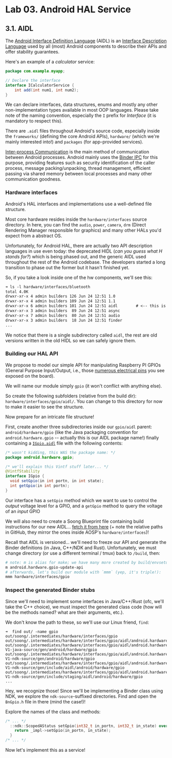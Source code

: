 # Lab 03. Android HAL Service

## 3.1. AIDL

The
[Android Interface Definition Language](https://source.android.com/docs/core/architecture/aidl)
(AIDL) is an
[Interface Description Language](https://en.wikipedia.org/wiki/Interface_description_language)
used by all (most) Android components to describe their APIs and offer stability
guarantees.

Here's an example of a _calculator_ service:

```java
package com.example.myapp;

// Declare the interface
interface ICalculatorService {
    int add(int num1, int num2);
}
```

We can declare interfaces, data structures, enums and mostly any other
non-implementation types available in most OOP languages. Please take note of
the naming convention, especially the `I` prefix for _Interface_ (it is
mandatory to respect this).

There are `.aidl` files throughout Android's source code, especially inside the
`frameworks/` (defining the core Android APIs), `hardware/` (which we're mainly
interested into!) and `packages` (for app-provided services).

[Inter-process Communication](https://en.wikipedia.org/wiki/Inter-process_communication)
is the main method of communication between Android processes. Android mainly
uses the
[Binder IPC](https://medium.com/@ledubmurukp/android-system-ipc-mechanisms-3d3b46affa3c)
for this purpose, providing features such as security identification of the
caller process, message packing/unpacking, thread management, efficient passing
via shared memory between local processes and many other communication goodness.

### Hardware interfaces

Android's HAL interfaces and implementations use a well-defined file structure.

Most core hardware resides inside the `hardware/interfaces` source directory. In
here, you can find the `audio`, `power`, `camera`, `drm` (Direct Rendering
Manager responsible for graphics) and many other HALs you'd expect from a
abstract OS.

Unfortunately, for Android HAL, there are actually two API description languages
in use even today: the deprecated HIDL (_can you guess what H stands for?_)
which is being phased out, and the generic AIDL used throughout the rest of the
Android codebase. The developers started a long transition to phase out the
former but it hasn't finished yet.

So, if you take a look inside one of the hw components, we'll see this:

```txt
➜ ls -l hardware/interfaces/bluetooth
total 4.0K
drwxr-xr-x 4 admin builders 126 Jun 24 12:51 1.0
drwxr-xr-x 4 admin builders 109 Jun 24 12:51 1.1
drwxr-xr-x 6 admin builders 101 Jun 24 12:51 aidl        # <-- this is AIDL
drwxr-xr-x 3 admin builders  89 Jun 24 12:51 async
drwxr-xr-x 7 admin builders  80 Jun 24 12:51 audio
drwxr-xr-x 3 admin builders  18 Jun 24 12:51 finder
...
```

We notice that there is a single subdirectory called `aidl`, the rest are old
versions written in the old HIDL so we can safely ignore them.

### Building our HAL API

We propose to model our simple API for manipulating Raspberry PI GPIOs (General
Purpose Input/Output, i.e., those
[numerous electrical pins](https://pinout.xyz/) you see exposed on the board).

We will name our module simply `gpio` (it won't conflict with anything else).

So create the following subfolders (relative from the build dir):
`hardware/interfaces/gpio/aidl/`. You can change to this directory for now to
make it easier to see the structure.

Now prepare for an intricate file structure!

First, create another three subdirectories inside our `gpio/aidl` parent:
`android/hardware/gpio` (like the Java packaging convention for
`android.hardware.gpio` -- actually this is our AIDL package name!) finally
containing a [`IGpio.aidl`](./files/gpio/aidl/android/hardware/gpio/IGpio.aidl)
file with the following contents:

```java
/* wasn't kidding, this WAS the package name: */
package android.hardware.gpio;

/* we'll explain this Vintf stuff later... */
@VintfStability
interface IGpio {
  void setGpio(in int portn, in int state);
  int getGpio(in int portn);
}
```

Our interface has a `setGpio` method which we want to use to control the
_output_ voltage level for a GPIO, and a `getGpio` method to query the voltage
of an _input_ GPIO

We will also need to create a Soong Blueprint file containing build instructions
for our new AIDL... [fetch it from here](./files/gpio/Android.bp) (+ note the
relative paths in GitHub, they mirror the ones inside AOSP's
`hardware/interfaces`)!

Recall that AIDL is versioned... we'll need to freeze our API and generate the
Binder definitions (in Java, C++/NDK and Rust). Unfortunately, we must change
directory (or use a different terminal / tmux) back to `/build`, then:

```sh
# note: m is alias for make; we have many more created by build/envsetup.sh
m android.hardware.gpio-update-api
# afterwards, let's build our module with `mmm` (yep, it's triple!):
mmm hardware/interfaces/gpio
```

### Inspect the generated Binder stubs

Since we'll need to implement some interfaces in Java/C++/Rust (ofc, we'll take
the C++ choice), we must inspect the generated class code (how will be the
methods named? what are their arguments, etc.).

We don't know the path to these, so we'll use our Linux friend, `find`:

```
➜  find out/ -name gpio
out/soong/.intermediates/hardware/interfaces/gpio
out/soong/.intermediates/hardware/interfaces/gpio/aidl/android.hardware.gpio_interface/dump/android/hardware/gpio
out/soong/.intermediates/hardware/interfaces/gpio/aidl/android.hardware.gpio-V1-java-source/gen/android/hardware/gpio
out/soong/.intermediates/hardware/interfaces/gpio/aidl/android.hardware.gpio-V1-ndk-source/gen/android/hardware/gpio
out/soong/.intermediates/hardware/interfaces/gpio/aidl/android.hardware.gpio-V1-ndk-source/gen/include/aidl/android/hardware/gpio
out/soong/.intermediates/hardware/interfaces/gpio/aidl/android.hardware.gpio-V1-ndk-source/gen/include/staging/aidl/android/hardware/gpio
...
```

Hey, we recognize those! Since we'll be implementing a Binder class using NDK,
we explore the `ndk-source`-suffixed directories. Find and open the `BnGpio.h`
file in there (mind the case!)!

Explore the names of the class and methods:

```cpp
/* ... */
  ::ndk::ScopedAStatus setGpio(int32_t in_portn, int32_t in_state) override {
    return _impl->setGpio(in_portn, in_state);
  }
/* ... */
```

Now let's implement this as a service!
